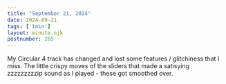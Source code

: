 ```yaml
---
title: "September 21, 2024"
date: 2024-09-21
tags: ['1min']
layout: minute.njk
postnumber: 265
---	
```


My Circular 4 track has changed and lost some features / glitchiness that I miss. The little crispy moves of the sliders that made a satisying zzzzzzzzzip sound as I played - these got smoothed over. 